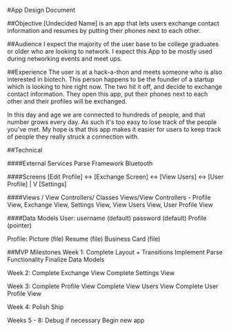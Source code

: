 #App Design Document


##Objective
[Undecided Name] is an app that lets users exchange contact information and resumes by
putting their phones next to each other.

##Audience
I expect the majority of the user base to be college graduates or older who are
looking to network. I expect this App to be mostly used during networking events
and meet ups.

##Experience
The user is at a hack-a-thon and meets someone who is also interested in biotech.
This person happens to be the founder of a startup which is looking to hire right now.
The two hit it off, and decide to exchange contact information. They open this app,
put their phones next to each other and their profiles will be exchanged.

In this day and age we are connected to hundreds of people, and that number grows every day.
As such it's too easy to lose track of the people you've met. My hope is that this app makes
it easier for users to keep track of people they really struck a connection with.

##Technical

####External Services
Parse Framework
Bluetooth


####Screens
[Edit Profile] <-> [Exchange Screen] <-> [View Users] <-> [User Profile]
                           |
                           V
                      [Settings]

####Views / View Controllers/ Classes
Views/View Controllers - Profile View, Exchange View, Settings View, View Users View, User Profile View

####Data Models
User:
    username (default)
    password (default)
    Profile (pointer)

Profile:
    Picture (file)
    Resume (file)
    Business Card (file)

##MVP Milestones
Week 1:
    Complete Layout + Transitions
    Implement Parse Functionality
    Finalize Data Models

Week 2:
    Complete Exchange View
    Complete Settings View

Week 3:
    Complete Profile View
    Complete View Users View
    Complete User Profile View

Week 4:
    Polish
    Ship

Weeks 5 - 8:
    Debug if necessary
    Begin new app
